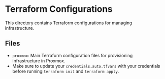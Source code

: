 # Terraform Configurations

This directory contains Terraform configurations for managing infrastructure.

## Files

- `proxmox`: Main Terraform configuration files for provisioning infrastructure in Proxmox.
- Make sure to update your `credentials.auto.tfvars` with your credentials before running `terraform init` and `terraform apply`.
